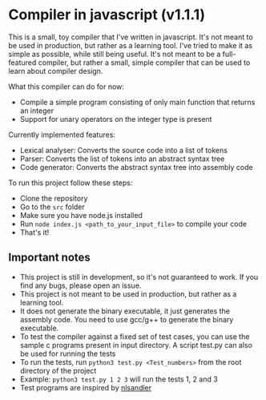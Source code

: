 # Compiler in javascript (v1.1.1)
This is a small, toy compiler that I've written in javascript. It's not meant to be used in production, but rather as a learning tool. I've tried to make it as simple as possible, while still being useful. It's not meant to be a full-featured compiler, but rather a small, simple compiler that can be used to learn about compiler design.

What this compiler can do for now:
- Compile a simple program consisting of only main function that returns an integer
- Support for unary operators on the integer type is present

Currently implemented features:
- Lexical analyser: Converts the source code into a list of tokens
- Parser: Converts the list of tokens into an abstract syntax tree
- Code generator: Converts the abstract syntax tree into assembly code

To run this project follow these steps:
- Clone the repository
- Go to the ```src``` folder
- Make sure you have node.js installed
- Run ```node index.js <path_to_your_input_file>``` to compile your code
- That's it!

## Important notes
- This project is still in development, so it's not guaranteed to work. If you find any bugs, please open an issue.
- This project is not meant to be used in production, but rather as a learning tool.
- It does not generate the binary executable, it just generates the assembly code. You need to use gcc/g++ to generate the binary executable.
- To test the compiler against a fixed set of test cases, you can use the sample c programs present in input directory. A script test.py can also be used for running the tests
- To run the tests, run ```python3 test.py <Test_numbers>``` from the root directory of the project
- Example: ```python3 test.py 1 2 3``` will run the tests 1, 2 and 3
- Test programs are inspired by [nlsandler](https://github.com/nlsandler)